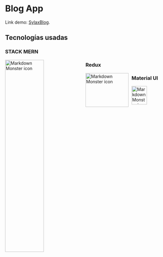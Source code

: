 # Blog App

Link demo: [SylaxBlog](https://sylax-blog.netlify.app).

## Tecnologías usadas

### STACK MERN
<img src="https://static.platzi.com/media/blog/mern-stack-284eedb6-ee6b-4441-b181-5064a453a15a.png"
     alt="Markdown Monster icon"
     style="float: left; margin-right: 10px; width: 50%; height: 40% "/>

### Redux 
<img src="https://fiverr-res.cloudinary.com/images/t_main1,q_auto,f_auto,q_auto,f_auto/gigs/103023642/original/6d7e0809333009b3d1f09cd0cb137033deabf0a1/build-web-and-mobile-apps-in-react-redux-reactnative.jpg"
     alt="Markdown Monster icon"
     style="float: left; margin-right: 10px; width: 140px; height: 110px "/>

### Material UI 
<img src="https://v4.mui.com/static/logo.png"
     alt="Markdown Monster icon"
     style="float: left; margin-right: 10px; width: 50px; height: 60px "/>
